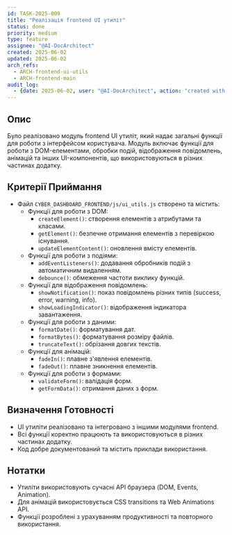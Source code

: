 ```yaml
---
id: TASK-2025-009
title: "Реалізація frontend UI утиліт"
status: done
priority: medium
type: feature
assignee: "@AI-DocArchitect"
created: 2025-06-02
updated: 2025-06-02
arch_refs:
  - ARCH-frontend-ui-utils
  - ARCH-frontend-main
audit_log:
  - {date: 2025-06-02, user: "@AI-DocArchitect", action: "created with status done"}
---
```

## Опис
Було реалізовано модуль frontend UI утиліт, який надає загальні функції для роботи з інтерфейсом користувача. Модуль включає функції для роботи з DOM-елементами, обробки подій, відображення повідомлень, анімацій та інших UI-компонентів, що використовуються в різних частинах додатку.

## Критерії Приймання
- Файл `CYBER_DASHBOARD_FRONTEND/js/ui_utils.js` створено та містить:
    - Функції для роботи з DOM:
        - `createElement()`: створення елементів з атрибутами та класами.
        - `getElement()`: безпечне отримання елементів з перевіркою існування.
        - `updateElementContent()`: оновлення вмісту елементів.
    - Функції для роботи з подіями:
        - `addEventListeners()`: додавання обробників подій з автоматичним видаленням.
        - `debounce()`: обмеження частоти виклику функцій.
    - Функції для відображення повідомлень:
        - `showNotification()`: показ повідомлень різних типів (success, error, warning, info).
        - `showLoadingIndicator()`: відображення індикатора завантаження.
    - Функції для роботи з даними:
        - `formatDate()`: форматування дат.
        - `formatBytes()`: форматування розміру файлів.
        - `truncateText()`: обрізання довгих текстів.
    - Функції для анімацій:
        - `fadeIn()`: плавне з'явлення елементів.
        - `fadeOut()`: плавне зникнення елементів.
    - Функції для роботи з формами:
        - `validateForm()`: валідація форм.
        - `getFormData()`: отримання даних з форм.

## Визначення Готовності
- UI утиліти реалізовано та інтегровано з іншими модулями frontend.
- Всі функції коректно працюють та використовуються в різних частинах додатку.
- Код добре документований та містить приклади використання.

## Нотатки
- Утиліти використовують сучасні API браузера (DOM, Events, Animation).
- Для анімацій використовується CSS transitions та Web Animations API.
- Функції розроблені з урахуванням продуктивності та повторного використання. 